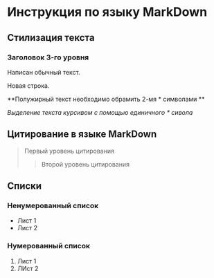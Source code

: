 # Инструкция по языку MarkDown

## Стилизация текста

### Заголовок 3-го уровня

Написан обычный текст.

Новая строка.

**Полужирный текст необходимо обрамить 2-мя * символами **

*Выделение текста курсивом с помощью единичного * сивола*

## Цитирование в языке MarkDown
> Первый уровень цитирования
>> Второй уровень цитирования 

## Списки
### Ненумерованный список
* Лист 1
* Лист 2
### Нумерованный список
1. Лист 1
2. ЛИст 2